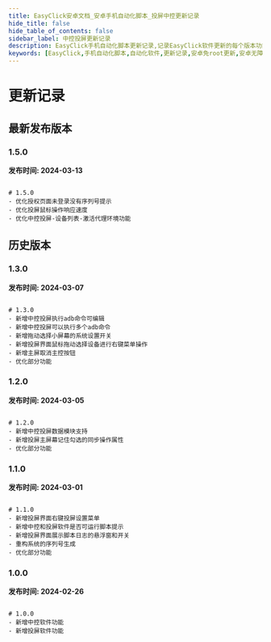 ```yaml
---
title: EasyClick安卓文档_安卓手机自动化脚本_投屏中控更新记录
hide_title: false
hide_table_of_contents: false
sidebar_label: 中控投屏更新记录
description: EasyClick手机自动化脚本更新记录,记录EasyClick软件更新的每个版本功能特性
keywords: [EasyClick,手机自动化脚本,自动化软件,更新记录,安卓免root更新,安卓无障碍点击]
---
```

# 更新记录

## 最新发布版本


### 1.5.0
**发布时间: 2024-03-13**
```text

# 1.5.0
- 优化授权页面未登录没有序列号提示
- 优化投屏鼠标操作响应速度
- 优化中控投屏-设备列表-激活代理环境功能
```

## 历史版本


### 1.3.0
**发布时间: 2024-03-07**
```text

# 1.3.0
- 新增中控投屏执行adb命令可编辑
- 新增中控投屏可以执行多个adb命令
- 新增拖动选择小屏幕的系统设置开关
- 新增投屏界面鼠标拖动选择设备进行右键菜单操作
- 新增主屏取消主控按钮
- 优化部分功能
```

### 1.2.0
**发布时间: 2024-03-05**
```text

# 1.2.0
- 新增中控投屏数据模块支持
- 新增投屏主屏幕记住勾选的同步操作属性
- 优化部分功能
```

### 1.1.0
**发布时间: 2024-03-01**
```text

# 1.1.0
- 新增投屏界面右键投屏设置菜单
- 新增中控和投屏软件是否可运行脚本提示
- 新增投屏界面展示脚本日志的悬浮窗和开关
- 重构系统的序列号生成
- 优化部分功能
```

### 1.0.0
**发布时间: 2024-02-26**
```text

# 1.0.0
- 新增中控软件功能
- 新增投屏软件功能
```
